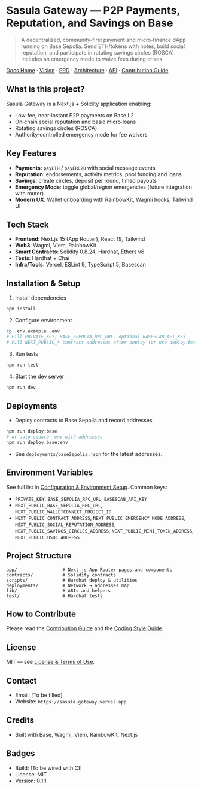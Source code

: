 # Sasula Gateway — P2P Payments, Reputation, and Savings on Base

> A decentralized, community‑first payment and micro‑finance dApp running on Base Sepolia. Send ETH/tokens with notes, build social reputation, and participate in rotating savings circles (ROSCA). Includes an emergency mode to waive fees during crises.

[Docs Home](./docs) · [Vision](./docs/Vision%20&%20Strategy/Software_Vision_Document.md) · [PRD](./docs/Vision%20&%20Strategy/Product_Requirements_Document_(PRD).md) · [Architecture](./docs/Architecture%20&%20Design/Software_Architecture_Document.md) · [API](./docs/Development/API_Documentation.md) · [Contribution Guide](./docs/additional/Contribution_Guide.md)

## What is this project?
Sasula Gateway is a Next.js + Solidity application enabling:
- Low‑fee, near‑instant P2P payments on Base L2
- On‑chain social reputation and basic micro‑loans
- Rotating savings circles (ROSCA)
- Authority‑controlled emergency mode for fee waivers

## Key Features
- **Payments**: `payETH` / `payERC20` with social message events
- **Reputation**: endorsements, activity metrics, pool funding and loans
- **Savings**: create circles, deposit per round, timed payouts
- **Emergency Mode**: toggle global/region emergencies (future integration with router)
- **Modern UX**: Wallet onboarding with RainbowKit, Wagmi hooks, Tailwind UI

## Tech Stack
- **Frontend**: Next.js 15 (App Router), React 19, Tailwind
- **Web3**: Wagmi, Viem, RainbowKit
- **Smart Contracts**: Solidity 0.8.24, Hardhat, Ethers v6
- **Tests**: Hardhat + Chai
- **Infra/Tools**: Vercel, ESLint 9, TypeScript 5, Basescan

## Installation & Setup
1. Install dependencies
```bash
npm install
```
2. Configure environment
```bash
cp .env.example .env
# Fill PRIVATE_KEY, BASE_SEPOLIA_RPC_URL, optional BASESCAN_API_KEY
# Fill NEXT_PUBLIC_* contract addresses after deploy (or use deploy:base:env)
```
3. Run tests
```bash
npm run test
```
4. Start the dev server
```bash
npm run dev
```

## Deployments
- Deploy contracts to Base Sepolia and record addresses
```bash
npm run deploy:base
# or auto‑update .env with addresses
npm run deploy:base:env
```
- See `deployments/baseSepolia.json` for the latest addresses.

## Environment Variables
See full list in [Configuration & Environment Setup](./docs/Development/Configuration_&_Environment_Setup.md). Common keys:
- `PRIVATE_KEY`, `BASE_SEPOLIA_RPC_URL`, `BASESCAN_API_KEY`
- `NEXT_PUBLIC_BASE_SEPOLIA_RPC_URL`, `NEXT_PUBLIC_WALLETCONNECT_PROJECT_ID`
- `NEXT_PUBLIC_CONTRACT_ADDRESS`, `NEXT_PUBLIC_EMERGENCY_MODE_ADDRESS`, `NEXT_PUBLIC_SOCIAL_REPUTATION_ADDRESS`, `NEXT_PUBLIC_SAVINGS_CIRCLES_ADDRESS`, `NEXT_PUBLIC_MINI_TOKEN_ADDRESS`, `NEXT_PUBLIC_USDC_ADDRESS`

## Project Structure
```
app/                 # Next.js App Router pages and components
contracts/           # Solidity contracts
scripts/             # Hardhat deploy & utilities
deployments/         # Network → addresses map
lib/                 # ABIs and helpers
test/                # Hardhat tests
```

## How to Contribute
Please read the [Contribution Guide](./docs/additional/Contribution_Guide.md) and the [Coding Style Guide](./docs/Development/Coding_Style_Guide.md).

## License
MIT — see [License & Terms of Use](./docs/Security%20&%20Legal/License_&_Terms_of_Use.md).

## Contact
- Email: [To be filled]
- Website: `https://sasula-gateway.vercel.app`

## Credits
- Built with Base, Wagmi, Viem, RainbowKit, Next.js

## Badges
- Build: [To be wired with CI]
- License: MIT
- Version: 0.1.1
